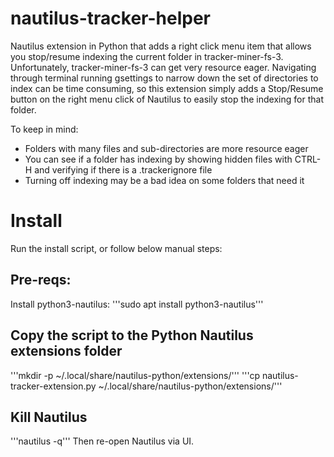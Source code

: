 # nautilus-tracker-helper
Nautilus extension in Python that adds a right click menu item that allows you stop/resume indexing the current folder in tracker-miner-fs-3.
Unfortunately, tracker-miner-fs-3 can get very resource eager. Navigating through terminal running gsettings to narrow down the set of directories to index can be time consuming, so this extension simply adds a Stop/Resume button on the right menu click of Nautilus to easily stop the indexing for that folder.

To keep in mind:
- Folders with many files and sub-directories are more resource eager
- You can see if a folder has indexing by showing hidden files with CTRL-H and verifying if there is a .trackerignore file
- Turning off indexing may be a bad idea on some folders that need it

# Install
Run the install script, or follow below manual steps:

## Pre-reqs:
Install python3-nautilus:
'''sudo apt install python3-nautilus'''

## Copy the script to the Python Nautilus extensions folder
'''mkdir -p ~/.local/share/nautilus-python/extensions/'''
'''cp nautilus-tracker-extension.py ~/.local/share/nautilus-python/extensions/'''

## Kill Nautilus
'''nautilus -q'''
Then re-open Nautilus via UI.
